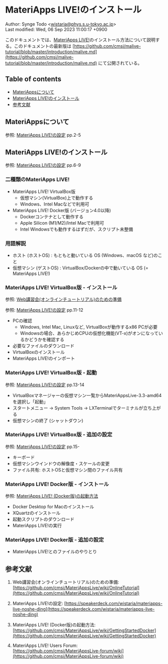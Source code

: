 # MateriApps LIVE!のインストール

Author: Synge Todo <<wistaria@phys.s.u-tokyo.ac.jp>>  
Last modified: Wed, 06 Sep 2023 11:00:17 +0900

このドキュメントでは、[MateriApps LIVE!](https://cmsi.github.io/MateriAppsLive/)のインストール方法について説明する。このドキュメントの最新版は [https://github.com/cmsi/malive-tutorial/blob/master/introduction/malive.md](https://github.com/cmsi/malive-tutorial/blob/master/introduction/malive.md) にて公開されている。

## Table of contents

* [MateriAppsについて](#materiappsについて)
* [MateriApps LIVE!のインストール](#materiapps-liveのインストール)
* [参考文献](#参考文献)

## MateriAppsについて

参照: [MateriApps LIVE!の設定](https://speakerdeck.com/wistaria/materiapps-live-noshe-ding?slide=2) pp.2-5

## MateriApps LIVE!のインストール

参照: [MateriApps LIVE!の設定](https://speakerdeck.com/wistaria/materiapps-live-noshe-ding?slide=6) pp.6-9

### 二種類のMateriApps LIVE!

* MateriApps LIVE! VirtualBox版
  * 仮想マシン(VirtualBox)上で動作する
  * Windows、Intel Macなどで利用可
* MateriApps LIVE! Docker版 (バージョン4.0以降)
  *  Dockerコンテナとして動作する
  * Apple Silicon (M1/M2)/Intel Macで利用可
  * Intel Windowsでも動作するはずだが、スクリプト未整備

### 用語解説

* ホスト (ホストOS) : もともと動いている OS (Windows、macOS など)のこと
* 仮想マシン (ゲストOS) : VirtualBox/Dockerの中で動いている OS (= MateriApps LIVE!)

### MateriApps LIVE! VirtualBox版 - インストール

参照: [Web講習会(オンラインチュートリアル)のための準備](https://github.com/cmsi/MateriAppsLive/wiki/OnlineTutorial)

参照: [MateriApps LIVE!の設定](https://speakerdeck.com/wistaria/materiapps-live-noshe-ding?slide=11) pp.11-12

* PCの確認
  * Windows, Intel Mac, Linuxなど, VirtualBoxが動作するx86 PCが必要
  * Windowsの場合、あらかじめCPUの仮想化機能(VT-x)がオンになっているかどうかを確認する
* 必要なファイルのダウンロード
* VirtualBoxのインストール
* MateriApps LIVE!のインポート

### MateriApps LIVE! VirtualBox版 - 起動

参照: [MateriApps LIVE!の設定](https://speakerdeck.com/wistaria/materiapps-live-noshe-ding?slide=13) pp.13-14

* VirtualBoxマネージャーの仮想マシン一覧からMateriAppsLive-3.3-amd64を選択し「起動」
* スタートメニュー → System Tools → LXTerminalでターミナルが立ち上がる
* 仮想マシンの終了 (シャットダウン)

### MateriApps LIVE! VirtualBox版 - 追加の設定

参照: [MateriApps LIVE!の設定](https://speakerdeck.com/wistaria/materiapps-live-noshe-ding?slide=15) pp.15-

* キーボード
* 仮想マシンウインドウの解像度・スケールの変更
* ファイル共有: ホストOSと仮想マシン間のファイル共有

### MateriApps LIVE! Docker版 - インストール

参照: [MateriApps LIVE! (Docker版)の起動方法](https://github.com/cmsi/MateriAppsLive/wiki/GettingStartedDocker)

* Docker Desktop for Macのインストール
* XQuartzのインストール
* 起動スクリプトのダウンロード
* MateriApps LIVE!の実行

### MateriApps LIVE! Docker版 - 追加の設定

* MateriApps LIVE!とのファイルのやりとり

## 参考文献

1. Web講習会(オンラインチュートリアル)のための準備: 
 [https://github.com/cmsi/MateriAppsLive/wiki/OnlineTutorial](https://github.com/cmsi/MateriAppsLive/wiki/OnlineTutorial)

2. MateriApps LIVE!の設定: [https://speakerdeck.com/wistaria/materiapps-live-noshe-ding](https://speakerdeck.com/wistaria/materiapps-live-noshe-ding)

3. MateriApps LIVE! (Docker版)の起動方法: [https://github.com/cmsi/MateriAppsLive/wiki/GettingStartedDocker](https://github.com/cmsi/MateriAppsLive/wiki/GettingStartedDocker)

4.  MateriApps LIVE! Users Forum: [https://github.com/cmsi/MateriAppsLive-forum/wiki](https://github.com/cmsi/MateriAppsLive-forum/wiki)
